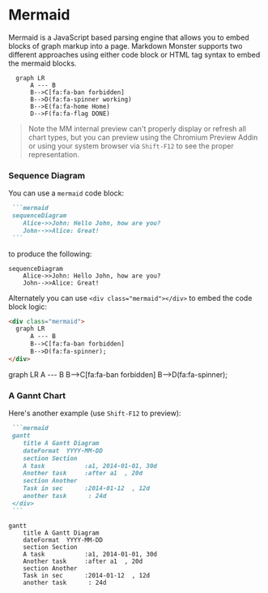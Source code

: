﻿# Mermaid
Mermaid is a JavaScript based parsing engine that allows you to embed blocks of graph markup into a page. Markdown Monster supports two different approaches using either code block or HTML tag syntax to embed the mermaid blocks.

```mermaid
  graph LR
      A --- B
      B-->C[fa:fa-ban forbidden]
      B-->D(fa:fa-spinner working)
      B-->E(fa:fa-home Home)
      D-->F(fa:fa-flag DONE)
```

> Note the MM internal preview can't properly display or refresh all chart types, but you can preview using the Chromium Preview Addin or using your system browser via `Shift-F12` to see the proper representation.

### Sequence Diagram
You can use a `mermaid` code block:

~~~markdown
 ```mermaid
 sequenceDiagram
    Alice->>John: Hello John, how are you?
    John-->>Alice: Great!
 ```
~~~

to produce the following:

```mermaid
sequenceDiagram
    Alice->>John: Hello John, how are you?
    John-->>Alice: Great!
```

Alternately you can use `<div class="mermaid"></div>` to embed the code block logic:

```html
<div class="mermaid">
  graph LR
      A --- B
      B-->C[fa:fa-ban forbidden]
      B-->D(fa:fa-spinner);
</div>
```    

<div class="mermaid">
  graph LR
      A --- B
      B-->C[fa:fa-ban forbidden]
      B-->D(fa:fa-spinner);
</div>

### A Gannt Chart
Here's another example (use `Shift-F12` to preview):


````markdown
 ```mermaid
 gantt
    title A Gantt Diagram
    dateFormat  YYYY-MM-DD
    section Section
    A task           :a1, 2014-01-01, 30d
    Another task     :after a1  , 20d
    section Another
    Task in sec      :2014-01-12  , 12d
    another task      : 24d
 </div>
 ```
````


```mermaid
gantt
    title A Gantt Diagram
    dateFormat  YYYY-MM-DD
    section Section
    A task           :a1, 2014-01-01, 30d
    Another task     :after a1  , 20d
    section Another
    Task in sec      :2014-01-12  , 12d
    another task      : 24d
```
